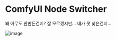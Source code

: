 # ComfyUI Node Switcher

왜 아무도 안만든건지? 잘 모르겠지만... 내가 못 찾은건지...

![image](https://github.com/DeTK/ComfyUI-Switch/assets/45531377/88e00aea-76fa-46e7-89be-73e22c7491d5)
